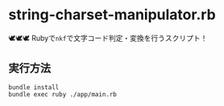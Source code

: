 # string-charset-manipulator.rb

🕊🕊🕊 Rubyで`nkf`で文字コード判定・変換を行うスクリプト！  

## 実行方法

```shell
bundle install
bundle exec ruby ./app/main.rb
```
